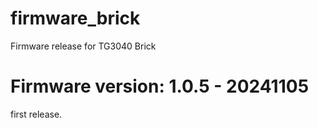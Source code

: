 # firmware_brick
Firmware release for TG3040 Brick

# Firmware version: 1.0.5 - 20241105
first release.
